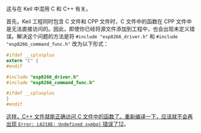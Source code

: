 这与在 Keil 中混用 C 和 C++ 有关。

首先，Keil 工程同时包含 C 文件和 CPP 文件时，C 文件中的函数在 CPP 文件中是无法直接访问的。因此，即使你已经将源文件添加到工程中，也会出现未定义错误。解决这个问题的方法是将 `#include "esp8266_driver.h"` 和 `#include "esp8266_command_func.h"` 改为以下形式：

```c
#ifdef __cplusplus
extern "C" {
#endif

#include "esp8266_driver.h"
#include "esp8266_command_func.h"

#ifdef __cplusplus
}
#endif
```

[这样，C++ 文件就能正确访问 C 文件中的函数了。重新编译一下，应该就不会再出现 `Error: L6218E: Undefined symbol` 错误了](https://blog.csdn.net/zhizuwei/article/details/86017618)[1](https://blog.csdn.net/zhizuwei/article/details/86017618)[2](https://devpress.csdn.net/v1/article/detail/86017618)。
